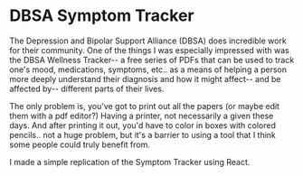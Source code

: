 # DBSA Symptom Tracker

The Depression and Bipolar Support Alliance (DBSA) does incredible work for their community. One of the things I was especially impressed with was the DBSA Wellness Tracker-- a free series of PDFs that can be used to track one's mood, medications, symptoms, etc.. as a means of helping a person more deeply understand their diagnosis and how it might affect-- and be affected by-- different parts of their lives. 

The only problem is, you've got to print out all the papers (or maybe edit them with a pdf editor?) Having a printer, not necessarily a given these days. And after printing it out, you'd have to color in boxes with colored pencils.. not a huge problem, but it's a barrier to using a tool that I think some people could truly benefit from. 

I made a simple replication of the Symptom Tracker using React.
